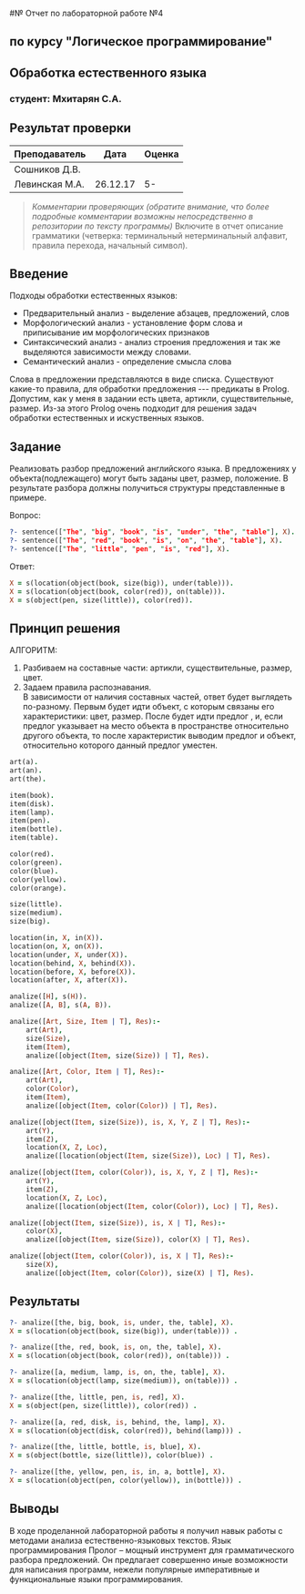 #№ Отчет по лабораторной работе №4
## по курсу "Логическое программирование"

## Обработка естественного языка

### студент: Мхитарян С.А.

## Результат проверки

| Преподаватель     | Дата         |  Оценка       |
|-------------------|--------------|---------------|
| Сошников Д.В. |              |               |
| Левинская М.А.|  26.12.17    |    5-         |

> *Комментарии проверяющих (обратите внимание, что более подробные комментарии возможны непосредственно в репозитории по тексту программы)*
Включите в отчет описание грамматики (четверка: терминальный нетерминальный алфавит, правила перехода, начальный символ).

## Введение

Подходы обработки естественных языков:

* Предварительный анализ - выделение абзацев, предложений, слов
* Морфологический анализ - установление форм слова и приписывание им морфологических признаков
* Синтаксический анализ - анализ строения предложения и так же выделяются зависимости между словами.
* Семантический анализ - определение смысла слова

Слова в предложении представляются в виде списка. Существуют какие-то правила, для обработки предложения --- предикаты в Prolog. Допустим, как у меня в задании есть цвета, артикли, существительные, размер. Из-за этого Prolog очень подходит для решения задач обработки естественных и искуственных языков.

## Задание

Реализовать разбор предложений английского языка. В предложениях у объекта(подлежащего) могут быть заданы цвет, размер, положение. В результате разбора должны получиться структуры представленные в примере.

Вопрос:
```prolog
?- sentence(["The", "big", "book", "is", "under", "the", "table"], X).
?- sentence(["The", "red", "book", "is", "on", "the", "table"], X).
?- sentence(["The", "little", "pen", "is", "red"], X).
```
Ответ:
```prolog
X = s(location(object(book, size(big)), under(table))).
X = s(location(object(book, color(red)), on(table))).
X = s(object(pen, size(little)), color(red)).
```
## Принцип решения

АЛГОРИТМ:
1.  Разбиваем на составные части: артикли, существительные, размер, цвет.
2.  Задаем правила распознавания.
<br>В зависимости от наличия составных частей, ответ будет выглядеть по-разному.
Первым будет идти объект, с которым связаны его характеристики: цвет, размер. После будет идти предлог , и, если предлог указывает на место объекта в пространстве относительно другого объекта, то после характеристик выводим предлог и объект, относительно которого данный предлог уместен.


```prolog
art(a).
art(an).
art(the).

item(book).
item(disk).
item(lamp).
item(pen).
item(bottle).
item(table).

color(red).
color(green).
color(blue).
color(yellow).
color(orange).

size(little).
size(medium).
size(big).

location(in, X, in(X)).
location(on, X, on(X)).
location(under, X, under(X)).
location(behind, X, behind(X)).
location(before, X, before(X)).
location(after, X, after(X)).

analize([H], s(H)).
analize([A, B], s(A, B)).

analize([Art, Size, Item | T], Res):-
    art(Art),
    size(Size),
    item(Item),
    analize([object(Item, size(Size)) | T], Res).

analize([Art, Color, Item | T], Res):-
    art(Art),
    color(Color),
    item(Item),
    analize([object(Item, color(Color)) | T], Res).

analize([object(Item, size(Size)), is, X, Y, Z | T], Res):-
    art(Y),
    item(Z),
    location(X, Z, Loc),
    analize([location(object(Item, size(Size)), Loc) | T], Res).

analize([object(Item, color(Color)), is, X, Y, Z | T], Res):-
    art(Y),
    item(Z),
    location(X, Z, Loc),
    analize([location(object(Item, color(Color)), Loc) | T], Res).

analize([object(Item, size(Size)), is, X | T], Res):-
    color(X),
    analize([object(Item, size(Size)), color(X) | T], Res).

analize([object(Item, color(Color)), is, X | T], Res):-
    size(X),
    analize([object(Item, color(Color)), size(X) | T], Res).
```
## Результаты
```prolog
?- analize([the, big, book, is, under, the, table], X).
X = s(location(object(book, size(big)), under(table))) .

?- analize([the, red, book, is, on, the, table], X).
X = s(location(object(book, color(red)), on(table))) .

?- analize([a, medium, lamp, is, on, the, table], X).
X = s(location(object(lamp, size(medium)), on(table))) .

?- analize([the, little, pen, is, red], X).
X = s(object(pen, size(little)), color(red)) .

?- analize([a, red, disk, is, behind, the, lamp], X).
X = s(location(object(disk, color(red)), behind(lamp))) .

?- analize([the, little, bottle, is, blue], X).
X = s(object(bottle, size(little)), color(blue)) .

?- analize([the, yellow, pen, is, in, a, bottle], X).
X = s(location(object(pen, color(yellow)), in(bottle))) .
```
## Выводы

В ходе проделанной лабораторной работы я получил навык работы с методами анализа естественно-языковых текстов. Язык программирования Пролог – мощный 
инструмент для грамматического разбора предложений. Он предлагает совершенно иные возможности для написания программ, нежели популярные императивные и 
функциональные языки программирования.
